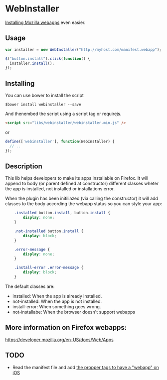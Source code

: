 WebInstaller
============

[Installing Mozilla webapps](https://developer.mozilla.org/en-US/docs/Web/API/Apps.install/ "Install") even easier.

Usage
-----

```javascript
var installer = new WebInstaller("http://myhost.com/manifest.webapp");

$("button.install").click(function() {
  installer.install();
});
```

Installing
-----
You can use bower to install the script

```
$bower install webinstaller --save
```

And thenembed the script using a script tag or requirejs.

```html
<script src="libs/webinstaller/webinstaller.min.js" />
```
or

```javascript
define(['webinstaller'], function(WebInstaller) {
  // ..
});
```

Description
-----------
This lib helps developers to make its apps installable on Firefox.
It will append to body (or parent defined at constructor) different classes
wheter the app is installed, not installed or installations error.

When the plugin has been initiliazed (via calling the constructor) it will add classes to the body according the webapp status so you can style your app:

```css
    .installed button.install, button.install {
        display: none;
    }

    .not-installed button.install {
        display: block;
    }

    .error-message {
        display: none;
    }

    .install-error .error-message {
        display: block;
    }
```

The default classes are:

- installed: When the app is already installed.
- not-installed: When the app is not installed.
- install-error: When something goes wrong.
- not-installabe: When the browser doesn't support webapps


More information on Firefox webapps:
------------------------------------

https://developer.mozilla.org/en-US/docs/Web/Apps

TODO
----

* Read the manifest file and add [the propper tags to have a "webapp" on iOS](https://developer.apple.com/library/ios/documentation/AppleApplications/Reference/SafariWebContent/ConfiguringWebApplications/ConfiguringWebApplications.html)
